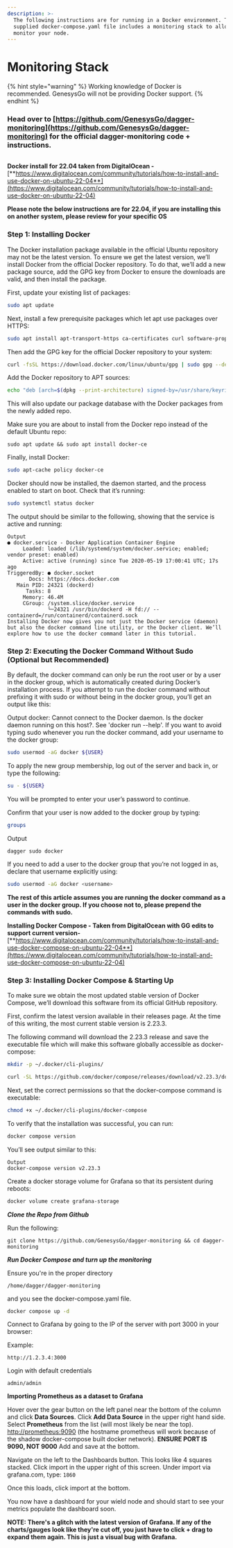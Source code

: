 ```yaml
---
description: >-
  The following instructions are for running in a Docker environment. The
  supplied docker-compose.yaml file includes a monitoring stack to allow you to
  monitor your node.
---
```


# Monitoring Stack

{% hint style="warning" %}
Working knowledge of Docker is recommended. GenesysGo will not be providing Docker support.
{% endhint %}

### Head over to [https://github.com/GenesysGo/dagger-monitoring](https://github.com/GenesysGo/dagger-monitoring) for the official dagger-monitoring code + instructions.

<figure><img src="../.gitbook/assets/image (1).png" alt=""><figcaption></figcaption></figure>

**Docker install for 22.04 taken from DigitalOcean -** [**https://www.digitalocean.com/community/tutorials/how-to-install-and-use-docker-on-ubuntu-22-04**](https://www.digitalocean.com/community/tutorials/how-to-install-and-use-docker-on-ubuntu-22-04)

**Please note the below instructions are for 22.04, if you are installing this on another system, please review for your specific OS**

### Step 1: Installing Docker

The Docker installation package available in the official Ubuntu repository may not be the latest version. To ensure we get the latest version, we’ll install Docker from the official Docker repository. To do that, we’ll add a new package source, add the GPG key from Docker to ensure the downloads are valid, and then install the package.

First, update your existing list of packages:

```sh
sudo apt update
```

Next, install a few prerequisite packages which let apt use packages over HTTPS:

```bash
sudo apt install apt-transport-https ca-certificates curl software-properties-common
```

Then add the GPG key for the official Docker repository to your system:

```bash
curl -fsSL https://download.docker.com/linux/ubuntu/gpg | sudo gpg --dearmor -o /usr/share/keyrings/docker-archive-keyring.gpg
```

Add the Docker repository to APT sources:

```bash
echo "deb [arch=$(dpkg --print-architecture) signed-by=/usr/share/keyrings/docker-archive-keyring.gpg] https://download.docker.com/linux/ubuntu $(lsb_release -cs) stable" | sudo tee /etc/apt/sources.list.d/docker.list > /dev/null
```

This will also update our package database with the Docker packages from the newly added repo.

Make sure you are about to install from the Docker repo instead of the default Ubuntu repo:

```basic
sudo apt update && sudo apt install docker-ce
```

Finally, install Docker:

```bash
sudo apt-cache policy docker-ce 
```

Docker should now be installed, the daemon started, and the process enabled to start on boot. Check that it’s running:

```bash
sudo systemctl status docker
```

The output should be similar to the following, showing that the service is active and running:

```
Output
● docker.service - Docker Application Container Engine
     Loaded: loaded (/lib/systemd/system/docker.service; enabled; vendor preset: enabled)
     Active: active (running) since Tue 2020-05-19 17:00:41 UTC; 17s ago
TriggeredBy: ● docker.socket
       Docs: https://docs.docker.com
   Main PID: 24321 (dockerd)
      Tasks: 8
     Memory: 46.4M
     CGroup: /system.slice/docker.service
             └─24321 /usr/bin/dockerd -H fd:// --containerd=/run/containerd/containerd.sock
Installing Docker now gives you not just the Docker service (daemon) but also the docker command line utility, or the Docker client. We’ll explore how to use the docker command later in this tutorial.
```

### Step 2: Executing the Docker Command Without Sudo (Optional but Recommended)

By default, the docker command can only be run the root user or by a user in the docker group, which is automatically created during Docker’s installation process. If you attempt to run the docker command without prefixing it with sudo or without being in the docker group, you’ll get an output like this:

Output docker: Cannot connect to the Docker daemon. Is the docker daemon running on this host?. See 'docker run --help'. If you want to avoid typing sudo whenever you run the docker command, add your username to the docker group:

```bash
sudo usermod -aG docker ${USER}
```

To apply the new group membership, log out of the server and back in, or type the following:

```bash
su - ${USER}
```

You will be prompted to enter your user’s password to continue.

Confirm that your user is now added to the docker group by typing:

```bash
groups
```

Output

```
dagger sudo docker
```

If you need to add a user to the docker group that you’re not logged in as, declare that username explicitly using:

```bash
sudo usermod -aG docker <username>
```

**The rest of this article assumes you are running the docker command as a user in the docker group. If you choose not to, please prepend the commands with sudo.**

**Installing Docker Compose - Taken from DigitalOcean with GG edits to support current version-** [**https://www.digitalocean.com/community/tutorials/how-to-install-and-use-docker-compose-on-ubuntu-22-04**](https://www.digitalocean.com/community/tutorials/how-to-install-and-use-docker-compose-on-ubuntu-22-04)

### Step 3: Installing Docker Compose & Starting Up

To make sure we obtain the most updated stable version of Docker Compose, we’ll download this software from its official GitHub repository.

First, confirm the latest version available in their releases page. At the time of this writing, the most current stable version is 2.23.3.

The following command will download the 2.23.3 release and save the executable file which will make this software globally accessible as docker-compose:

```bash
mkdir -p ~/.docker/cli-plugins/
```

```sh
curl -SL https://github.com/docker/compose/releases/download/v2.23.3/docker-compose-linux-x86_64 -o ~/.docker/cli-plugins/docker-compose
```

Next, set the correct permissions so that the docker-compose command is executable:

```sh
chmod +x ~/.docker/cli-plugins/docker-compose
```

To verify that the installation was successful, you can run:

```sh
docker compose version
```

You’ll see output similar to this:

```
Output
docker-compose version v2.23.3
```

Create a docker storage volume for Grafana so that its persistent during reboots:

```sh
docker volume create grafana-storage
```

_**Clone the Repo from Github**_&#x20;

Run the following:

```
git clone https://github.com/GenesysGo/dagger-monitoring && cd dagger-monitoring
```

_**Run Docker Compose and turn up the monitoring**_

Ensure you're in the proper directory

```
/home/dagger/dagger-monitoring
```

and you see the docker-compose.yaml file.

```sh
docker compose up -d
```

Connect to Grafana by going to the IP of the server with port 3000 in your browser:

Example:

```
http://1.2.3.4:3000
```

Login with default credentials

```
admin/admin
```

**Importing Prometheus as a dataset to Grafana**

Hover over the gear button on the left panel near the bottom of the column and click **Data Sources**. Click **Add Data Source** in the upper right hand side. Select **Prometheus** from the list (will most likely be near the top). [http://prometheus:9090](http://prometheus:9090/) (the hostname prometheus will work because of the shadow docker-compose built docker network). **ENSURE PORT IS 9090, NOT 9000** Add and save at the bottom.

Navigate on the left to the Dashboards button. This looks like 4 squares stacked. Click import in the upper right of this screen. Under import via grafana.com, type: `1860`

Once this loads, click import at the bottom.

You now have a dashboard for your wield node and should start to see your metrics populate the dashboard soon.

**NOTE: There's a glitch with the latest version of Grafana. If any of the charts/gauges look like they're cut off, you just have to click + drag to expand them again. This is just a visual bug with Grafana.**
